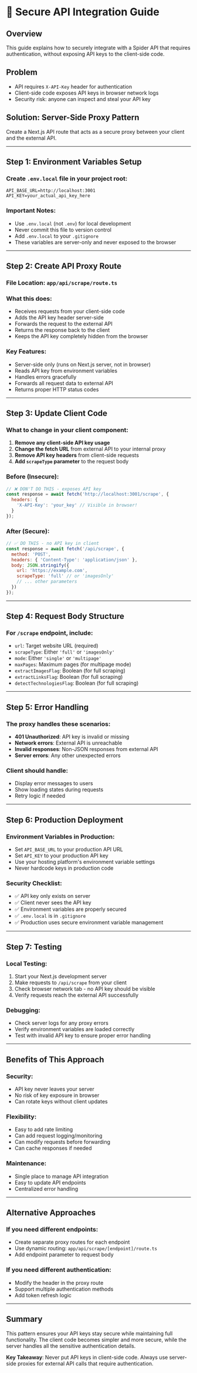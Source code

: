 # 🔐 Secure API Integration Guide

## Overview
This guide explains how to securely integrate with a Spider API that requires authentication, without exposing API keys to the client-side code.

## Problem
- API requires `X-API-Key` header for authentication
- Client-side code exposes API keys in browser network logs
- Security risk: anyone can inspect and steal your API key

## Solution: Server-Side Proxy Pattern
Create a Next.js API route that acts as a secure proxy between your client and the external API.

---

## Step 1: Environment Variables Setup

### Create `.env.local` file in your project root:
```
API_BASE_URL=http://localhost:3001
API_KEY=your_actual_api_key_here
```

### Important Notes:
- Use `.env.local` (not `.env`) for local development
- Never commit this file to version control
- Add `.env.local` to your `.gitignore`
- These variables are server-only and never exposed to the browser

---

## Step 2: Create API Proxy Route

### File Location: `app/api/scrape/route.ts`

### What this does:
- Receives requests from your client-side code
- Adds the API key header server-side
- Forwards the request to the external API
- Returns the response back to the client
- Keeps the API key completely hidden from the browser

### Key Features:
- Server-side only (runs on Next.js server, not in browser)
- Reads API key from environment variables
- Handles errors gracefully
- Forwards all request data to external API
- Returns proper HTTP status codes

---

## Step 3: Update Client Code

### What to change in your client component:
1. **Remove any client-side API key usage**
2. **Change the fetch URL** from external API to your internal proxy
3. **Remove API key headers** from client-side requests
4. **Add `scrapeType` parameter** to the request body

### Before (Insecure):
```javascript
// ❌ DON'T DO THIS - exposes API key
const response = await fetch('http://localhost:3001/scrape', {
  headers: {
    'X-API-Key': 'your_key' // Visible in browser!
  }
});
```

### After (Secure):
```javascript
// ✅ DO THIS - no API key in client
const response = await fetch('/api/scrape', {
  method: 'POST',
  headers: { 'Content-Type': 'application/json' },
  body: JSON.stringify({
    url: 'https://example.com',
    scrapeType: 'full' // or 'imagesOnly'
    // ... other parameters
  })
});
```

---

## Step 4: Request Body Structure

### For `/scrape` endpoint, include:
- `url`: Target website URL (required)
- `scrapeType`: Either `'full'` or `'imagesOnly'`
- `mode`: Either `'single'` or `'multipage'`
- `maxPages`: Maximum pages (for multipage mode)
- `extractImagesFlag`: Boolean (for full scraping)
- `extractLinksFlag`: Boolean (for full scraping)
- `detectTechnologiesFlag`: Boolean (for full scraping)

---

## Step 5: Error Handling

### The proxy handles these scenarios:
- **401 Unauthorized**: API key is invalid or missing
- **Network errors**: External API is unreachable
- **Invalid responses**: Non-JSON responses from external API
- **Server errors**: Any other unexpected errors

### Client should handle:
- Display error messages to users
- Show loading states during requests
- Retry logic if needed

---

## Step 6: Production Deployment

### Environment Variables in Production:
- Set `API_BASE_URL` to your production API URL
- Set `API_KEY` to your production API key
- Use your hosting platform's environment variable settings
- Never hardcode keys in production code

### Security Checklist:
- ✅ API key only exists on server
- ✅ Client never sees the API key
- ✅ Environment variables are properly secured
- ✅ `.env.local` is in `.gitignore`
- ✅ Production uses secure environment variable management

---

## Step 7: Testing

### Local Testing:
1. Start your Next.js development server
2. Make requests to `/api/scrape` from your client
3. Check browser network tab - no API key should be visible
4. Verify requests reach the external API successfully

### Debugging:
- Check server logs for any proxy errors
- Verify environment variables are loaded correctly
- Test with invalid API key to ensure proper error handling

---

## Benefits of This Approach

### Security:
- API key never leaves your server
- No risk of key exposure in browser
- Can rotate keys without client updates

### Flexibility:
- Easy to add rate limiting
- Can add request logging/monitoring
- Can modify requests before forwarding
- Can cache responses if needed

### Maintenance:
- Single place to manage API integration
- Easy to update API endpoints
- Centralized error handling

---

## Alternative Approaches

### If you need different endpoints:
- Create separate proxy routes for each endpoint
- Use dynamic routing: `app/api/scrape/[endpoint]/route.ts`
- Add endpoint parameter to request body

### If you need different authentication:
- Modify the header in the proxy route
- Support multiple authentication methods
- Add token refresh logic

---

## Summary

This pattern ensures your API keys stay secure while maintaining full functionality. The client code becomes simpler and more secure, while the server handles all the sensitive authentication details.

**Key Takeaway**: Never put API keys in client-side code. Always use server-side proxies for external API calls that require authentication.
